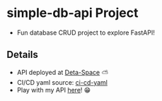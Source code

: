 # simple-db-api Project

* Fun database CRUD project to explore FastAPI!

## Details
* API deployed at [Deta-Space](https://deta.space/) ⛅
* CI/CD yaml source: [ci-cd-yaml](https://github.com/marketplace/actions/deta-space-deployment-github-action?version=v0.5)
* Play with my API [here](https://demofastapiv2-1-e5429087.deta.app/docs#/)! 😁